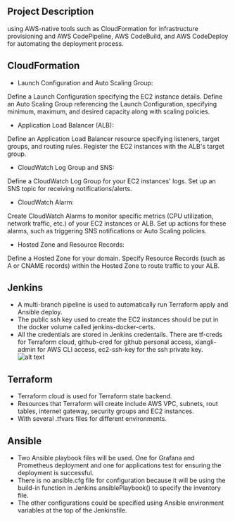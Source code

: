 ## Project Description

using AWS-native tools such as CloudFormation for infrastructure provisioning and AWS CodePipeline, AWS CodeBuild, and AWS CodeDeploy for automating the deployment process. 

## CloudFormation

* Launch Configuration and Auto Scaling Group:

Define a Launch Configuration specifying the EC2 instance details.
Define an Auto Scaling Group referencing the Launch Configuration, specifying minimum, maximum, and desired capacity along with scaling policies.

* Application Load Balancer (ALB):

Define an Application Load Balancer resource specifying listeners, target groups, and routing rules.
Register the EC2 instances with the ALB's target group.

* CloudWatch Log Group and SNS:

Define a CloudWatch Log Group for your EC2 instances' logs.
Set up an SNS topic for receiving notifications/alerts.

* CloudWatch Alarm:

Create CloudWatch Alarms to monitor specific metrics (CPU utilization, network traffic, etc.) of your EC2 instances or ALB.
Set up actions for these alarms, such as triggering SNS notifications or Auto Scaling policies.

* Hosted Zone and Resource Records:

Define a Hosted Zone for your domain.
Specify Resource Records (such as A or CNAME records) within the Hosted Zone to route traffic to your ALB.

## Jenkins
* A multi-branch pipeline is used to automatically run Terraform apply and Ansible deploy.
* The public ssh key used to create the EC2 instances should be put in the docker volume called jenkins-docker-certs.
* All the credentials are stored in Jenkins credentails. There are tf-creds for Terraform cloud, github-cred for github
personal access, xiangli-admin for AWS CLI access, ec2-ssh-key for the ssh private key.
![alt text](image.png)

## Terraform

* Terraform cloud is used for Terraform state backend.
* Resources that Terraform will create include AWS VPC, subnets, rout tables, internet gateway, security groups and EC2 instances.
* With several .tfvars files for different environments.

## Ansible

* Two Ansible playbook files will be used. One for Grafana and Prometheus deployment and one for applications test
for ensuring the deployment is successful.
* There is no ansible.cfg file for configuration because it will be using the build-in function in Jenkins ansiblePlaybook() to specify the inventory file.
* The other configurations could be specified using Ansible environment variables at the top of the Jenkinsfile.
